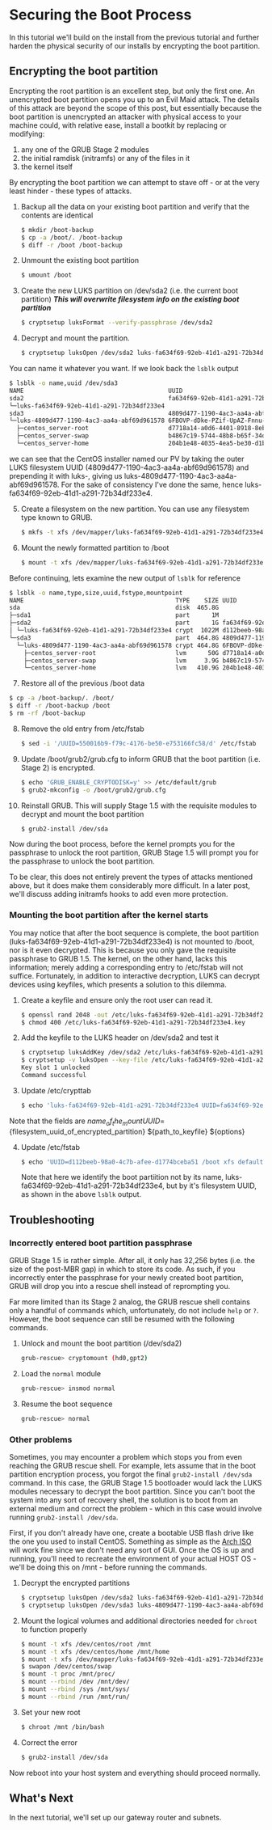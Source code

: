 # Securing the Boot Process

In this tutorial we'll build on the install from the previous tutorial and further harden the physical security of our installs by encrypting the boot partition. 

## Encrypting the boot partition
Encrypting the root partition is an excellent step, but only the first one. An unencrypted boot partition opens you up to an Evil Maid attack. The details of this attack are beyond the scope of this post, but essentially because the boot partition is unencrypted an attacker with physical access to your machine could, with relative ease, install a bootkit by replacing or modifying:
1. any one of the GRUB Stage 2 modules
2. the initial ramdisk (initramfs) or any of the files in it
3. the kernel itself

By encrypting the boot partition we can attempt to stave off - or at the very least hinder - these types of attacks.

1. Backup all the data on your existing boot partition and verify that the contents are identical
   ```bash
   $ mkdir /boot-backup
   $ cp -a /boot/. /boot-backup
   $ diff -r /boot /boot-backup
   ```

2. Unmount the existing boot partition
   ```bash
   $ umount /boot
   ```

3. Create the new LUKS partition on /dev/sda2 (i.e. the current boot partition) ***This will overwrite filesystem info on the existing boot partition***
   ```bash
   $ cryptsetup luksFormat --verify-passphrase /dev/sda2
   ```

4. Decrypt and mount the partition.

   ```bash
   $ cryptsetup luksOpen /dev/sda2 luks-fa634f69-92eb-41d1-a291-72b34df233e4
   ```
You can name it whatever you want. If we look back the `lsblk` output
   ```bash
   $ lsblk -o name,uuid /dev/sda3
   NAME                                        UUID
   sda2                                        fa634f69-92eb-41d1-a291-72b34df233e4
   └─luks-fa634f69-92eb-41d1-a291-72b34df233e4 
   sda3                                        4809d477-1190-4ac3-aa4a-abf69d961578
   └─luks-4809d477-1190-4ac3-aa4a-abf69d961578 6FBOVP-dDke-PZif-UpAZ-Fnnu-Ug2r-ZBSeJ4
	 ├─centos_server-root                      d7718a14-a0d6-4401-8918-8eb0a862869f
	 ├─centos_server-swap                      b4867c19-5744-48b8-b65f-34dc3c51b52b
	 └─centos_server-home                      204b1e48-4035-4ea5-be30-d1b7849f0f21
   ```
we can see that the CentOS installer named our PV by taking the outer LUKS filesystem UUID (4809d477-1190-4ac3-aa4a-abf69d961578) and prepending it with luks-, giving us luks-4809d477-1190-4ac3-aa4a-abf69d961578. For the sake of consistency I've done the same, hence luks-fa634f69-92eb-41d1-a291-72b34df233e4.

5. Create a filesystem on the new partition. You can use any filesystem type known to GRUB.
   ```bash
   $ mkfs -t xfs /dev/mapper/luks-fa634f69-92eb-41d1-a291-72b34df233e4
   ```

6. Mount the newly formatted partition to /boot
   ```bash
   $ mount -t xfs /dev/mapper/luks-fa634f69-92eb-41d1-a291-72b34df233e4 /boot
   ```
Before continuing, lets examine the new output of `lsblk` for reference
   ```bash
   $ lsblk -o name,type,size,uuid,fstype,mountpoint
   NAME                                          TYPE    SIZE UUID                                   FSTYPE      MOUNTPOINT
   sda                                           disk  465.8G                                                    
   ├─sda1                                        part      1M                                                    
   ├─sda2                                        part      1G fa634f69-92eb-41d1-a291-72b34df233e4   crypto_LUKS 
   │ └─luks-fa634f69-92eb-41d1-a291-72b34df233e4 crypt  1022M d112beeb-98a0-4c7b-afee-d1774bceba51   xfs         /boot
   └─sda3                                        part  464.8G 4809d477-1190-4ac3-aa4a-abf69d961578   crypto_LUKS 
	 └─luks-4809d477-1190-4ac3-aa4a-abf69d961578 crypt 464.8G 6FBOVP-dDke-PZif-UpAZ-Fnnu-Ug2r-ZBSeJ4 LVM2_member 
	   ├─centos_server-root                      lvm      50G d7718a14-a0d6-4401-8918-8eb0a862869f   xfs         /
	   ├─centos_server-swap                      lvm     3.9G b4867c19-5744-48b8-b65f-34dc3c51b52b   swap        [SWAP]
	   └─centos_server-home                      lvm   410.9G 204b1e48-4035-4ea5-be30-d1b7849f0f21   xfs         /home
   ```

7. Restore all of the previous /boot data
  ```bash
  $ cp -a /boot-backup/. /boot/
  $ diff -r /boot-backup /boot
  $ rm -rf /boot-backup
  ```

8. Remove the old entry from /etc/fstab
   ```bash
   $ sed -i '/UUID=550016b9-f79c-4176-be50-e753166fc58/d' /etc/fstab
   ```

9. Update /boot/grub2/grub.cfg to inform GRUB that the boot partition (i.e. Stage 2) is encrypted.
   ```bash
   $ echo 'GRUB_ENABLE_CRYPTODISK=y' >> /etc/default/grub
   $ grub2-mkconfig -o /boot/grub2/grub.cfg
   ```

10. Reinstall GRUB. This will supply Stage 1.5 with the requisite modules to decrypt and mount the boot partition

	```bash
	$ grub2-install /dev/sda
	```

Now during the boot process, before the kernel prompts you for the passphrase to unlock the root partition, GRUB Stage 1.5 will prompt you for the passphrase to unlock the boot partition.

To be clear, this does not entirely prevent the types of attacks mentioned above, but it does make them considerably more difficult. In a later post, we'll discuss adding initramfs hooks to add even more protection.

### Mounting the boot partition after the kernel starts
You may notice that after the boot sequence is complete, the boot partition (luks-fa634f69-92eb-41d1-a291-72b34df233e4) is not mounted to /boot, nor is it even decrypted. This is because you only gave the requisite passphrase to GRUB 1.5. The kernel, on the other hand, lacks this information; merely adding a corresponding entry to /etc/fstab will not suffice. Fortunately, in addition to interactive decryption, LUKS can decrypt devices using keyfiles, which presents a solution to this dilemma.

1. Create a keyfile and ensure only the root user can read it.
   ```bash
   $ openssl rand 2048 -out /etc/luks-fa634f69-92eb-41d1-a291-72b34df233e4.key
   $ chmod 400 /etc/luks-fa634f69-92eb-41d1-a291-72b34df233e4.key
   ```

2. Add the keyfile to the LUKS header on /dev/sda2 and test it
   ```bash
   $ cryptsetup luksAddKey /dev/sda2 /etc/luks-fa634f69-92eb-41d1-a291-72b34df233e4.key
   $ cryptsetup -v luksOpen --key-file /etc/luks-fa634f69-92eb-41d1-a291-72b34df233e4.key --test-passphrase /dev/sda2
   Key slot 1 unlocked
   Command successful
   ```

3. Update /etc/crypttab
   ```bash
   $ echo 'luks-fa634f69-92eb-41d1-a291-72b34df233e4 UUID=fa634f69-92eb-41d1-a291-72b34df233e4 /etc/luks-fa634f69-92eb-41d1-a291-72b34df233e4.key luks' >> /etc/crypttab
   ```
Note that the fields are ${name_of_the_mount} UUID=${filesystem_uuid_of_encrypted_partition} ${path_to_keyfile} ${options}


4. Update /etc/fstab
   ```bash
   $ echo 'UUID=d112beeb-98a0-4c7b-afee-d1774bceba51 /boot xfs defaults 0 2' >> /etc/fstab
   ```
   Note that here we identify the boot partiition not by its name, luks-fa634f69-92eb-41d1-a291-72b34df233e4, but by it's filesystem UUID, as shown in the above `lsblk` output.

## Troubleshooting

### Incorrectly entered boot partition passphrase
GRUB Stage 1.5 is rather simple. After all, it only has 32,256 bytes (i.e. the size of the post-MBR gap) in which to store its code. As such, if you incorrectly enter the passphrase for your newly created boot partition, GRUB will drop you into a rescue shell instead of reprompting you. 

Far more limited than its Stage 2 analog, the GRUB rescue shell contains only a handful of commands which, unfortunately, do not include `help` or `?`. However, the boot sequence can still be resumed with the following commands.

1. Unlock and mount the boot partition (/dev/sda2)
   ```bash
   grub-rescue> cryptomount (hd0,gpt2)
   ```

2. Load the `normal` module
   ```bash
   grub-rescue> insmod normal
   ```

3. Resume the boot sequence

   ```bash
   grub-rescue> normal
   ```

### Other problems
Sometimes, you may encounter a problem which stops you from even reaching the GRUB rescue shell. For example, lets assume that in the boot partition encryption process, you forgot the final `grub2-install /dev/sda` command. In this case, the GRUB Stage 1.5 bootloader would lack the LUKS modules necessary to decrypt the boot partition. Since you can't boot the system into any sort of recovery shell, the solution is to boot from an external medium and correct the problem - which in this case would involve running `grub2-install /dev/sda`.

First, if you don't already have one, create a bootable USB flash drive like the one you used to install CentOS. Something as simple as the [Arch ISO](https://www.archlinux.org/download/) will work fine since we don't need any sort of GUI. Once the OS is up and running, you'll need to recreate the environment of your actual HOST OS - we'll be doing this on /mnt - before running the commands.

1. Decrypt the encrypted partitions
   ```bash
   $ cryptsetup luksOpen /dev/sda2 luks-fa634f69-92eb-41d1-a291-72b34df233e4
   $ cryptsetup luksOpen /dev/sda3 luks-4809d477-1190-4ac3-aa4a-abf69d961578
   ```

2. Mount the logical volumes and additional directories needed for `chroot` to function properly
   ```bash 
   $ mount -t xfs /dev/centos/root /mnt
   $ mount -t xfs /dev/centos/home /mnt/home
   $ mount -t xfs /dev/mapper/luks-fa634f69-92eb-41d1-a291-72b34df233e4 /boot
   $ swapon /dev/centos/swap
   $ mount -t proc /mnt/proc/
   $ mount --rbind /dev /mnt/dev/
   $ mount --rbind /sys /mnt/sys/
   $ mount --rbind /run /mnt/run/
   ```

3. Set your new root
   ```bash
   $ chroot /mnt /bin/bash
   ```

4. Correct the error
   ```bash
   $ grub2-install /dev/sda
   ```

Now reboot into your host system and everything should proceed normally.


## What's Next
In the next tutorial, we'll set up our gateway router and subnets.
